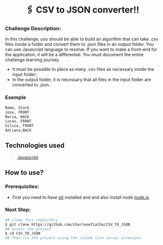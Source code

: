 <h1 align="center">🖇️ CSV to JSON converter!!  </h1>

 ### Challenge Description:

In this challenge, you should be able to build an algorithm that can take .csv files inside a folder and convert them to .json files in an output folder. You can use Javascript language to resolve. If you want to make a front-end for the application, it will be a differential. You must document the entire challenge learning journey.
- It must be possible to place as many .csv files as necessary inside the input folder;
- In the output folder, it is necessary that all files in the input folder are converted to .json.
### Exemple 
```bash
Name, Stack
Jose, FRONT
Maria, BACK
Lucas, FRONT
Silvia, FRONT
Adriana,BACK
```
## Technologies used ##
> [Javascript](https://developer.mozilla.org/en-US/docs/Web/JavaScript)

## How to use? ##
### Prerequisites:
- First you need to have [git](https://git-scm.com) installed and 
and also install node [node.js](https://nodejs.org/en).
### Next Step:
```bash
## clone this repository
$ git clone https://github.com/charlenefialho/CSV_TO_JSON
## access the project
$ cd CSV_TO_JSON
## Then run the project using the vsCode live server extension



```



 
